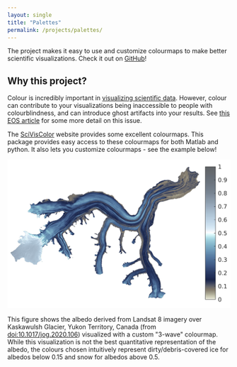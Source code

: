 ```yaml
---
layout: single
title: "Palettes"
permalink: /projects/palettes/
---
```


The project makes it easy to use and customize colourmaps to make better scientific visualizations. Check it out on [GitHub](https://github.com/timghill/palettes)!

## Why this project?
Colour is incredibly important in [visualizing scientific data](https://sciviscolor.org/). However, colour can contribute to your visualizations being inaccessible to people with colourblindness, and can introduce ghost artifacts into your results. See [this EOS article](https://eos.org/features/visualizing-science-how-color-determines-what-we-see) for some more detail on this issue.

The [SciVisColor](https://sciviscolor.org/) website provides some excellent colourmaps. This package provides easy access to these colourmaps for both Matlab and python. It also lets you customize colourmaps - see the example below!

![](/assets/images/projects/01_palettes/teaser_palettes.jpg)

This figure shows the albedo derived from Landsat 8 imagery over Kaskawulsh Glacier, Yukon Territory, Canada (from [doi:10.1017/jog.2020.106](https://doi.org/10.1017/jog.2020.106)) visualized with a custom "3-wave" colourmap. While this visualization is not the best quantitative representation of the albedo, the colours chosen intuitively represent dirty/debris-covered ice for albedos below 0.15 and snow for albedos above 0.5.
